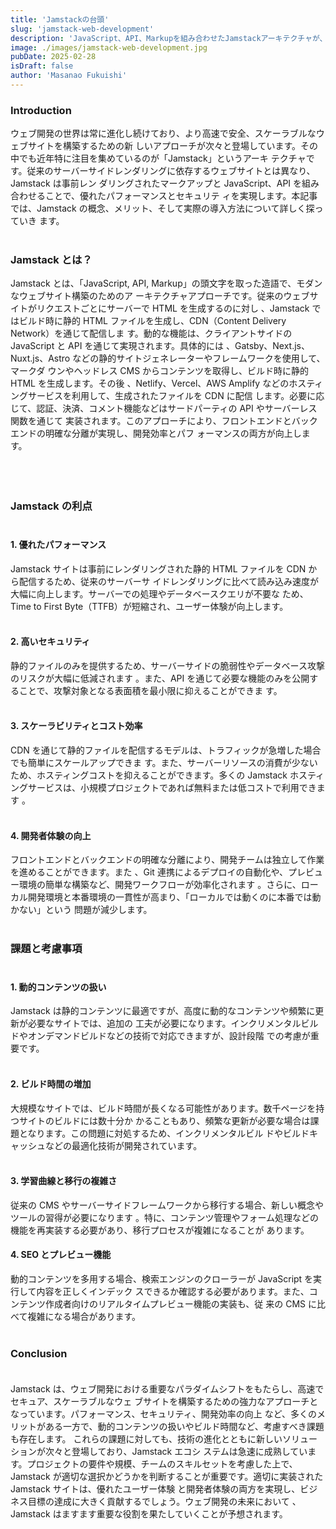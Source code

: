 ```yaml
---
title: 'Jamstackの台頭'
slug: 'jamstack-web-development'
description: 'JavaScript、API、Markupを組み合わせたJamstackアーキテクチャが、ウェブ開発の世界にどのような革命をもたらしているのか。事前レンダリングとCDNを活用した高速なパフォーマンス、セキュリティの向上、スケーラビリティの確保など、Jamstackがもたらす多くのメリットと実践的な導入方法を解説。従来のウェブ開発手法からの移行と、次世代ウェブサイト構築の展望を探ります'
image: ./images/jamstack-web-development.jpg
pubDate: 2025-02-28
isDraft: false
author: 'Masanao Fukuishi'
---
```


### Introduction

ウェブ開発の世界は常に進化し続けており、より高速で安全、スケーラブルなウェブサイトを構築するための新
しいアプローチが次々と登場しています。その中でも近年特に注目を集めているのが「Jamstack」というアーキ
テクチャです。従来のサーバーサイドレンダリングに依存するウェブサイトとは異なり、Jamstack は事前レン
ダリングされたマークアップと JavaScript、API を組み合わせることで、優れたパフォーマンスとセキュリテ
ィを実現します。本記事では、Jamstack の概念、メリット、そして実際の導入方法について詳しく探っていき
ます。<br><br>

### Jamstack とは？

Jamstack とは、「JavaScript, API, Markup」の頭文字を取った造語で、モダンなウェブサイト構築のためのア
ーキテクチャアプローチです。従来のウェブサイトがリクエストごとにサーバーで HTML を生成するのに対し
、Jamstack ではビルド時に静的 HTML ファイルを生成し、CDN（Content Delivery Network）を通じて配信しま
す。動的な機能は、クライアントサイドの JavaScript と API を通じて実現されます。具体的には
、Gatsby、Next.js、Nuxt.js、Astro などの静的サイトジェネレーターやフレームワークを使用して、マークダ
ウンやヘッドレス CMS からコンテンツを取得し、ビルド時に静的 HTML を生成します。その後
、Netlify、Vercel、AWS Amplify などのホスティングサービスを利用して、生成されたファイルを CDN に配信
します。必要に応じて、認証、決済、コメント機能などはサードパーティの API やサーバーレス関数を通じて
実装されます。このアプローチにより、フロントエンドとバックエンドの明確な分離が実現し、開発効率とパフ
ォーマンスの両方が向上します。<br><br><br><br>

### Jamstack の利点<br><br>

#### 1. 優れたパフォーマンス

Jamstack サイトは事前にレンダリングされた静的 HTML ファイルを CDN から配信するため、従来のサーバーサ
イドレンダリングに比べて読み込み速度が大幅に向上します。サーバーでの処理やデータベースクエリが不要な
ため、Time to First Byte（TTFB）が短縮され、ユーザー体験が向上します。<br><br>

#### 2. 高いセキュリティ

静的ファイルのみを提供するため、サーバーサイドの脆弱性やデータベース攻撃のリスクが大幅に低減されます
。また、API を通じて必要な機能のみを公開することで、攻撃対象となる表面積を最小限に抑えることができま
す。<br><br>

#### 3. スケーラビリティとコスト効率

CDN を通じて静的ファイルを配信するモデルは、トラフィックが急増した場合でも簡単にスケールアップできま
す。また、サーバーリソースの消費が少ないため、ホスティングコストを抑えることができます。多くの
Jamstack ホスティングサービスは、小規模プロジェクトであれば無料または低コストで利用できます
。<br><br>

#### 4. 開発者体験の向上

フロントエンドとバックエンドの明確な分離により、開発チームは独立して作業を進めることができます。また
、Git 連携によるデプロイの自動化や、プレビュー環境の簡単な構築など、開発ワークフローが効率化されます
。さらに、ローカル開発環境と本番環境の一貫性が高まり、「ローカルでは動くのに本番では動かない」という
問題が減少します。<br><br>

### 課題と考慮事項<br><br>

#### 1. 動的コンテンツの扱い

Jamstack は静的コンテンツに最適ですが、高度に動的なコンテンツや頻繁に更新が必要なサイトでは、追加の
工夫が必要になります。インクリメンタルビルドやオンデマンドビルドなどの技術で対応できますが、設計段階
での考慮が重要です。<br><br>

#### 2. ビルド時間の増加

大規模なサイトでは、ビルド時間が長くなる可能性があります。数千ページを持つサイトのビルドには数十分か
かることもあり、頻繁な更新が必要な場合は課題となります。この問題に対処するため、インクリメンタルビル
ドやビルドキャッシュなどの最適化技術が開発されています。<br><br>

#### 3. 学習曲線と移行の複雑さ

従来の CMS やサーバーサイドフレームワークから移行する場合、新しい概念やツールの習得が必要になります
。特に、コンテンツ管理やフォーム処理などの機能を再実装する必要があり、移行プロセスが複雑になることが
あります。

#### 4. SEO とプレビュー機能

動的コンテンツを多用する場合、検索エンジンのクローラーが JavaScript を実行して内容を正しくインデック
スできるか確認する必要があります。また、コンテンツ作成者向けのリアルタイムプレビュー機能の実装も、従
来の CMS に比べて複雑になる場合があります。<br><br>

### Conclusion<br><br>

Jamstack は、ウェブ開発における重要なパラダイムシフトをもたらし、高速でセキュア、スケーラブルなウェ
ブサイトを構築するための強力なアプローチとなっています。パフォーマンス、セキュリティ、開発効率の向上
など、多くのメリットがある一方で、動的コンテンツの扱いやビルド時間など、考慮すべき課題も存在します。
これらの課題に対しても、技術の進化とともに新しいソリューションが次々と登場しており、Jamstack エコシ
ステムは急速に成熟しています。プロジェクトの要件や規模、チームのスキルセットを考慮した上で、Jamstack
が適切な選択かどうかを判断することが重要です。適切に実装された Jamstack サイトは、優れたユーザー体験
と開発者体験の両方を実現し、ビジネス目標の達成に大きく貢献するでしょう。ウェブ開発の未来において
、Jamstack はますます重要な役割を果たしていくことが予想されます。
